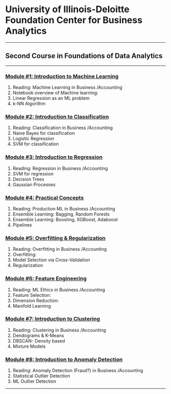 # University of Illinois-Deloitte Foundation Center for Business Analytics

-----

## Second Course in Foundations of Data Analytics

------

### [Module #1: Introduction to Machine Learning][m1]

1. Reading: Machine Learning in Business /Accounting
2. Notebook overview of Machine learning:
3. Linear Regression as an ML problem
4. k-NN Algorithm

### [Module #2: Introduction to Classification][m2]

1. Reading: Classification in Business /Accounting
2. Naive Bayes for classification
3. Logistic Regression
4. SVM for classification

### [Module #3: Introduction to Regression][m3]

1. Reading: Regression in Business /Accounting
2. SVM for regression
3. Decision Trees
4. Gaussian Processes

### [Module #4: Practical Concepts][m4]

1. Reading: Production ML in Business /Accounting
2. Ensemble Learning: Bagging, Random Forests
3. Ensemble Learning: Boosting, XGBoost, Adaboost
4. Pipelines

### [Module #5: Overfitting & Regularization][m5]

1. Reading: Overfitting in Business /Accounting
2. Overfitting:
3. Model Selection via Cross-Validation
4. Regularization

### [Module #6: Feature Engineering][m6]

1. Reading: ML Ethics in Business /Accounting
2. Feature Selection: 
3. Dimension Reduction:
4. Manifold Learning

### [Module #7:  Introduction to Clustering][m7]

1. Reading: Clustering in Business /Accounting
2. Dendograms & K-Means
3. DBSCAN- Density based
4. Mixture Models

### [Module #8: Introduction to Anomaly Detection][m8]

1. Reading: Anomaly Detection (Fraud?) in Business /Accounting
2. Statistical Outlier Detection
3. ML Outlier Detection

-----

[m1]: Module1/index.ipynb
[m2]: Module2/index.ipynb
[m3]: Module3/index.ipynb
[m4]: Module4/index.ipynb
[m5]: Module5/index.ipynb
[m6]: Module6/index.ipynb
[m7]: Module7/index.ipynb
[m8]: Module8/index.ipynb